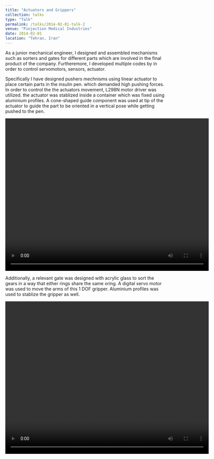 ```yaml
---
title: "Actuators and Grippers"
collection: talks
type: "Talk"
permalink: /talks/2014-02-01-talk-2
venue: "Pinjection Medical Industries"
date: 2014-02-01
location: "Tehran, Iran"
---
```


As a junior mechanical engineer, I designed and assembled mechanisms such as  sorters and gates for different parts which are involved in the final product of the company. Furtheremore, I developed multiple codes by in order to control servomotors, sensors, actuator.

Specifically I have designed pushers mechnisms using linear actuator to place certain parts in the insulin pen. which demanded high pushing forces. In order to control the the actuators movement, L298N motor driver was utilized. the actuator was stablized inside a container which was fixed using aluminium profiles. A cone-shaped guide component was used at tip of the actuator to guide the part to be oriented in a vertical pose while getting pushed to the pen.

<video src="../images/CC_Pusher.mp4" alt="simulation" width="640" height="480" align="right" controls></video>


Additionally, a relevant gate was designed with acrylic glass to sort the gears in a way that either rings share the same oring. A digital servo motor was used to move the arms of this 1 DOF gripper. Aluminium profiles was used to stablize the gripper as well. 

<video src="../images/gripper.mp4" alt="simulation" width="640" height="480" align="right" controls></video>
